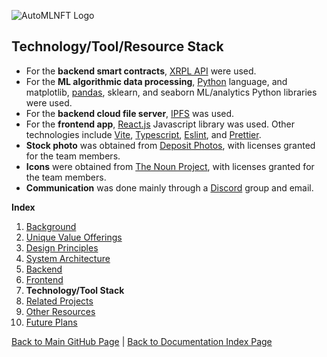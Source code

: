 ![AutoMLNFT Logo](./img/logo.png) 

## Technology/Tool/Resource Stack

- For the **backend smart contracts**, [XRPL API](https://xrpl.org/dev-tools.html) were used.
- For the **ML algorithmic data processing**, [Python](https://python.org) language, and matplotlib, [pandas](https://pandas.pydata.org/), sklearn, and seaborn ML/analytics Python libraries were used.
- For the **backend cloud file server**, [IPFS](https://ipfs.io/) was used.
- For the **frontend app**, [React.js](https://reactjs.org/) Javascript library was used. Other technologies include [Vite](https://github.com/vitejs/vite), [Typescript](https://www.typescriptlang.org/), [Eslint](https://eslint.org/), and [Prettier](https://prettier.io/).
- **Stock photo** was obtained from [Deposit Photos](https://depositphotos.com), with licenses granted for the team members.
- **Icons** were obtained from [The Noun Project](https::/thenounproject.com), with licenses granted for the team members.
- **Communication** was done mainly through a [Discord](https://discord.com) group and email.

**Index**

1. [Background](Background.md)
2. [Unique Value Offerings](UniqueValueOfferings.md)
3. [Design Principles](DesignPrinciples.md)
4. [System Architecture](SystemArchitecture.md)
5. [Backend](Backend.md)
6. [Frontend](Frontend.md)
7. **Technology/Tool Stack**
8. [Related Projects](RelatedProjects.md)
9. [Other Resources](OtherResources.md)
10. [Future Plans](FuturePlans.md)

<hline></hline>

[Back to Main GitHub Page](../README.md) | [Back to Documentation Index Page](Documentation.md)
